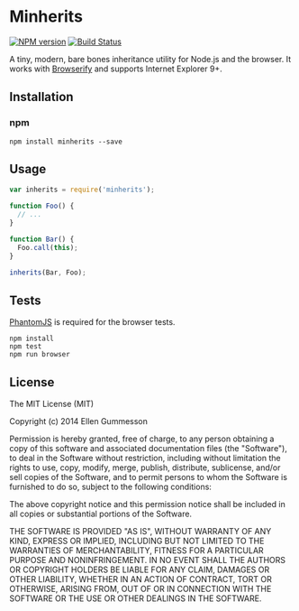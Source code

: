 # Minherits

[![NPM version](http://img.shields.io/npm/v/minherits.svg?style=flat)](https://npmjs.org/package/minherits) [![Build Status](http://img.shields.io/travis/gummesson/minherits.svg?style=flat)](https://travis-ci.org/gummesson/minherits)

A tiny, modern, bare bones inheritance utility for Node.js and the browser. It works with [Browserify](http://browserify.org/) and supports Internet Explorer 9+.

## Installation

### npm

~~~ text
npm install minherits --save
~~~

## Usage

~~~ js
var inherits = require('minherits');

function Foo() {
  // ...
}

function Bar() {
  Foo.call(this);
}

inherits(Bar, Foo);
~~~

## Tests

[PhantomJS](http://phantomjs.org/) is required for the browser tests.

~~~ text
npm install
npm test
npm run browser
~~~

## License

The MIT License (MIT)

Copyright (c) 2014 Ellen Gummesson

Permission is hereby granted, free of charge, to any person obtaining a copy
of this software and associated documentation files (the "Software"), to deal
in the Software without restriction, including without limitation the rights
to use, copy, modify, merge, publish, distribute, sublicense, and/or sell
copies of the Software, and to permit persons to whom the Software is
furnished to do so, subject to the following conditions:

The above copyright notice and this permission notice shall be included in
all copies or substantial portions of the Software.

THE SOFTWARE IS PROVIDED "AS IS", WITHOUT WARRANTY OF ANY KIND, EXPRESS OR
IMPLIED, INCLUDING BUT NOT LIMITED TO THE WARRANTIES OF MERCHANTABILITY,
FITNESS FOR A PARTICULAR PURPOSE AND NONINFRINGEMENT. IN NO EVENT SHALL THE
AUTHORS OR COPYRIGHT HOLDERS BE LIABLE FOR ANY CLAIM, DAMAGES OR OTHER
LIABILITY, WHETHER IN AN ACTION OF CONTRACT, TORT OR OTHERWISE, ARISING FROM,
OUT OF OR IN CONNECTION WITH THE SOFTWARE OR THE USE OR OTHER DEALINGS IN
THE SOFTWARE.
